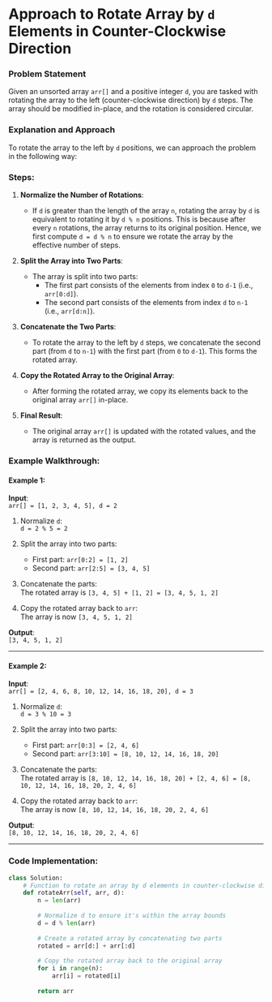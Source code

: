 # Approach to Rotate Array by `d` Elements in Counter-Clockwise Direction

### Problem Statement
Given an unsorted array `arr[]` and a positive integer `d`, you are tasked with rotating the array to the left (counter-clockwise direction) by `d` steps. The array should be modified in-place, and the rotation is considered circular.

### Explanation and Approach

To rotate the array to the left by `d` positions, we can approach the problem in the following way:

### Steps:

1. **Normalize the Number of Rotations**:
   - If `d` is greater than the length of the array `n`, rotating the array by `d` is equivalent to rotating it by `d % n` positions. This is because after every `n` rotations, the array returns to its original position. Hence, we first compute `d = d % n` to ensure we rotate the array by the effective number of steps.

2. **Split the Array into Two Parts**:
   - The array is split into two parts:
     - The first part consists of the elements from index `0` to `d-1` (i.e., `arr[0:d]`).
     - The second part consists of the elements from index `d` to `n-1` (i.e., `arr[d:n]`).

3. **Concatenate the Two Parts**:
   - To rotate the array to the left by `d` steps, we concatenate the second part (from `d` to `n-1`) with the first part (from `0` to `d-1`). This forms the rotated array.

4. **Copy the Rotated Array to the Original Array**:
   - After forming the rotated array, we copy its elements back to the original array `arr[]` in-place.

5. **Final Result**:
   - The original array `arr[]` is updated with the rotated values, and the array is returned as the output.

### Example Walkthrough:

#### Example 1:
**Input**:  
`arr[] = [1, 2, 3, 4, 5], d = 2`

1. Normalize `d`:  
   `d = 2 % 5 = 2`

2. Split the array into two parts:
   - First part: `arr[0:2] = [1, 2]`
   - Second part: `arr[2:5] = [3, 4, 5]`

3. Concatenate the parts:  
   The rotated array is `[3, 4, 5] + [1, 2] = [3, 4, 5, 1, 2]`

4. Copy the rotated array back to `arr`:  
   The array is now `[3, 4, 5, 1, 2]`

**Output**:  
`[3, 4, 5, 1, 2]`

---

#### Example 2:
**Input**:  
`arr[] = [2, 4, 6, 8, 10, 12, 14, 16, 18, 20], d = 3`

1. Normalize `d`:  
   `d = 3 % 10 = 3`

2. Split the array into two parts:
   - First part: `arr[0:3] = [2, 4, 6]`
   - Second part: `arr[3:10] = [8, 10, 12, 14, 16, 18, 20]`

3. Concatenate the parts:  
   The rotated array is `[8, 10, 12, 14, 16, 18, 20] + [2, 4, 6] = [8, 10, 12, 14, 16, 18, 20, 2, 4, 6]`

4. Copy the rotated array back to `arr`:  
   The array is now `[8, 10, 12, 14, 16, 18, 20, 2, 4, 6]`

**Output**:  
`[8, 10, 12, 14, 16, 18, 20, 2, 4, 6]`

---

### Code Implementation:

```python
class Solution:
    # Function to rotate an array by d elements in counter-clockwise direction. 
    def rotateArr(self, arr, d):
        n = len(arr)
        
        # Normalize d to ensure it's within the array bounds
        d = d % len(arr)
        
        # Create a rotated array by concatenating two parts
        rotated = arr[d:] + arr[:d]
        
        # Copy the rotated array back to the original array
        for i in range(n):
            arr[i] = rotated[i]
            
        return arr
